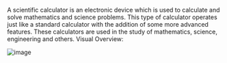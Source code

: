 A scientific calculator is an electronic device which is used to calculate and solve mathematics and science problems. This type of calculator operates just like a standard calculator with the addition of some more advanced features. These calculators are used in the study of mathematics, science, engineering and others.
Visual Overview:



![image](https://user-images.githubusercontent.com/92669578/165648206-8c2f6d32-ff8e-4acd-82c9-d61810a64754.png)

